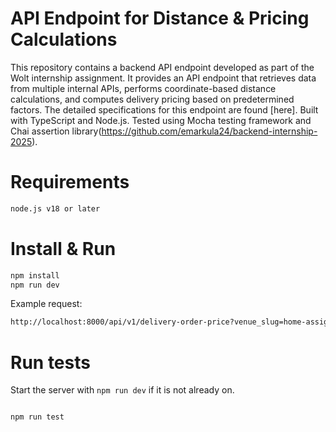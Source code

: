 # API Endpoint for Distance & Pricing Calculations
This repository contains a backend API endpoint developed as part of the Wolt internship assignment. It provides an API endpoint that retrieves data from multiple internal APIs, performs coordinate-based distance calculations, and computes delivery pricing based on predetermined factors. The detailed specifications for this endpoint are found [here].  Built with TypeScript and Node.js. Tested using Mocha testing framework and Chai assertion library(https://github.com/emarkula24/backend-internship-2025).

# Requirements
  ```sh
  node.js v18 or later
  ```

# Install & Run
  ```sh
  npm install
  npm run dev
  ```
Example request:
```sh
http://localhost:8000/api/v1/delivery-order-price?venue_slug=home-assignment-venue-helsinki&cart_value=1000&user_lat=60.17094&user_lon=24.93087
```
# Run tests
Start the server with `npm run dev` if it is not already on.
  ```sh
  
  npm run test
  ```
